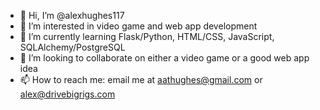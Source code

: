 - 👋 Hi, I’m @alexhughes117
- 👀 I’m interested in video game and web app development
- 🌱 I’m currently learning Flask/Python, HTML/CSS, JavaScript, SQLAlchemy/PostgreSQL
- 💞️ I’m looking to collaborate on either a video game or a good web app idea
- 📫 How to reach me: email me at aathughes@gmail.com or alex@drivebigrigs.com
